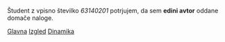 Študent z vpisno številko _63140201_ potrjujem, da sem __edini avtor__ oddane domače naloge.

[Glavna](https://rawgit.com/mp63amg/stroboskop/master/stroboskop.html)
[Izgled](https://rawgit.com/mp63amg/stroboskop/izgled/stroboskop.html)
[Dinamika](https://rawgit.com/mp63amg/stroboskop/dinamika/stroboskop.html)